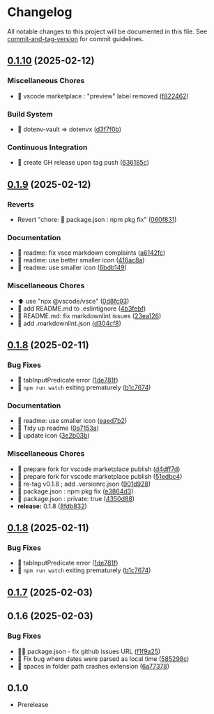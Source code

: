 # Changelog

All notable changes to this project will be documented in this file. See [commit-and-tag-version](https://github.com/absolute-version/commit-and-tag-version) for commit guidelines.

## [0.1.10](https://github.com/cunneen/vscode-plist/compare/v0.1.9...v0.1.10) (2025-02-12)


### Miscellaneous Chores

* :bookmark: vscode marketplace : "preview" label removed ([f822462](https://github.com/cunneen/vscode-plist/commit/f82246256175b7ae303d27ac441e48941296941c))


### Build System

* :closed_lock_with_key: dotenv-vault => dotenvx ([d3f7f0b](https://github.com/cunneen/vscode-plist/commit/d3f7f0b56a536d41c209ea779521aca1226274eb))


### Continuous Integration

* :construction_worker: create GH release upon tag push ([636185c](https://github.com/cunneen/vscode-plist/commit/636185ccc3b253ab9373e5b5f1e4d6c950e70a28))

## [0.1.9](https://github.com/cunneen/vscode-plist/compare/v0.1.8...v0.1.9) (2025-02-12)


### Reverts

* Revert "chore: 🚨 package.json : npm pkg fix" ([060f831](https://github.com/cunneen/vscode-plist/commit/060f831623a3f1d5098e62f6112b599a93771734))


### Documentation

* :memo: readme: fix vsce markdown complaints ([a6142fc](https://github.com/cunneen/vscode-plist/commit/a6142fcbb6ad1c2001c56428f80c1ba87c40c157))
* :memo: readme: use better smaller icon ([416ac8a](https://github.com/cunneen/vscode-plist/commit/416ac8a2b6d65ff4cc610f909bf9d680415dea07))
* :memo: readme: use smaller icon ([6bdb149](https://github.com/cunneen/vscode-plist/commit/6bdb149ccf0654866e0d628037f38c162403f9b7))


### Miscellaneous Chores

* :arrow_up: use "npx @vscode/vsce" ([0d8fc93](https://github.com/cunneen/vscode-plist/commit/0d8fc93a504dad70b5874bace3c97d1b1069fdb7))
* :rotating_light: add README.md to .eslintignore ([4b3febf](https://github.com/cunneen/vscode-plist/commit/4b3febf5186e21f3592f962d28a51724061ea74c))
* :rotating_light: README.md: fix markdownlint issues ([23ea126](https://github.com/cunneen/vscode-plist/commit/23ea12699dc8673d0633ceb5306ef3c022ed2334))
* 🚨 add .markdownlint.json ([d304cf8](https://github.com/cunneen/vscode-plist/commit/d304cf8eb981e16e5add82c5e21ba648835adba6))

## [0.1.8](https://github.com/cunneen/vscode-plist/compare/v0.1.7...v0.1.8) (2025-02-11)


### Bug Fixes

* :bug: tabInputPredicate error ([1de781f](https://github.com/cunneen/vscode-plist/commit/1de781fc27a9c33a6ecbd128ad0fd3eec674a306))
* :hammer: `npm run watch` exiting prematurely ([b1c7674](https://github.com/cunneen/vscode-plist/commit/b1c7674b51abfa44c4f7ebf0b40ad5c3bae94d6f))


### Documentation

* :memo: readme: use smaller icon ([eaed7b2](https://github.com/cunneen/vscode-plist/commit/eaed7b2e9863a2416de8db30123266e0116b85c1))
* :memo: Tidy up readme ([0a7153a](https://github.com/cunneen/vscode-plist/commit/0a7153a474d24d3d9b1a0bb73fa124c749d41643))
* :memo: update icon ([3e2b03b](https://github.com/cunneen/vscode-plist/commit/3e2b03b2caaba18bc5c2c69646138071a979a666))


### Miscellaneous Chores

* :bookmark: prepare fork for vscode marketplace publish ([d4dff7d](https://github.com/cunneen/vscode-plist/commit/d4dff7dbc5975a0c8b7324d5df0357f325bb1b0d))
* :bookmark: prepare fork for vscode marketplace publish ([51edbc4](https://github.com/cunneen/vscode-plist/commit/51edbc4713f17fdb5062d2baa0687887e4027a94))
* :bookmark: re-tag v0.1.8 ; add .versionrc.json ([901d928](https://github.com/cunneen/vscode-plist/commit/901d928f14d44f3b7cf225656804152c296813a8))
* 🚨 package.json : npm pkg fix ([e3864d3](https://github.com/cunneen/vscode-plist/commit/e3864d323865ba60896153bc4fd06e34d4a02f6b))
* 🚨 package.json : private: true ([4350d88](https://github.com/cunneen/vscode-plist/commit/4350d882f54009f8c3c0cbce80d834a66197406c))
* **release:** 0.1.8 ([8fdb832](https://github.com/cunneen/vscode-plist/commit/8fdb8327ade4c0e55f0b0031070e548f4f12308e))

## [0.1.8](https://github.com/cunneen/vscode-plist/compare/v0.1.7...v0.1.8) (2025-02-11)


### Bug Fixes

* :bug: tabInputPredicate error ([1de781f](https://github.com/cunneen/vscode-plist/commit/1de781fc27a9c33a6ecbd128ad0fd3eec674a306))
* :hammer: `npm run watch` exiting prematurely ([b1c7674](https://github.com/cunneen/vscode-plist/commit/b1c7674b51abfa44c4f7ebf0b40ad5c3bae94d6f))

## [0.1.7](https://github.com/cunneen/vscode-plist/compare/v0.1.6...v0.1.7) (2025-02-03)

## 0.1.6 (2025-02-03)


### Bug Fixes

* :technologist: package.json - fix github issues URL ([f1f9a25](https://github.com/cunneen/vscode-plist/commit/f1f9a25bfe3a935bea7b1ec5b8dc1dd4f3215ee7))
* 🐛 Fix bug where dates were parsed as local time ([585298c](https://github.com/cunneen/vscode-plist/commit/585298c775377f9c85ec4f8c9b0221ce4ea6c433))
* 🐛 spaces in folder path crashes extension ([6a77378](https://github.com/cunneen/vscode-plist/commit/6a773785590f303973a5608bf65e764a2c5c6f29))

## 0.1.0
- Prerelease
